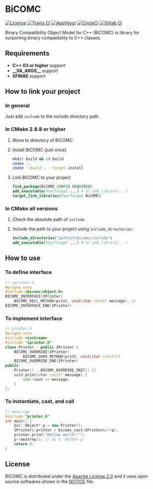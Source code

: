 # BiCOMC

[![License](https://img.shields.io/badge/License-Apache%202.0-blue.svg)](http://www.apache.org/licenses/LICENSE-2.0)
[![Travis CI](https://img.shields.io/travis/yudonguk/BiCOMC/develop.svg?label=Travis+CI)](https://travis-ci.org/yudonguk/BiCOMC)
[![AppVeyor](https://img.shields.io/appveyor/ci/yudonguk/BiCOMC/develop.svg?label=AppVeyor)](https://ci.appveyor.com/project/yudonguk/BiCOMC/branch/develop)
[![CircleCI](https://img.shields.io/circleci/token/7c945317234ebedaff5d0bf9b1521a8f7276bcfd/project/github/yudonguk/BiCOMC/develop.svg?label=CircleCI)](https://circleci.com/gh/yudonguk/BiCOMC/tree/develop)
[![Gitlab CI](https://git.kangwon.ac.kr/iic/bicomc/badges/develop/pipeline.svg)](https://git.kangwon.ac.kr/iic/bicomc/commits/develop)

Binary Compatibility Object Model for C++ (BiCOMC) is library for surporting binary compatibility to C++ classes.

## Requirements

* **C++ 03 or higher** support
* **\_\_VA\_ARGS\_\_** support
* **SFINAE** support

## How to link your project

### In general

Just add `include` to the include directory path.

### In CMake 2.8.8 or higher

1. Move to directory of BiCOMC

1. Install BiCOMC (just once)

    ```bash
    mkdir build && cd build
    cmake ..
    cmake --build . --target install
    ```

1. Link BiCOMC to your project

    ```cmake
    find_package(BiCOMC CONFIG REQUIRED)
    add_executable(YourTarget ...) # or add_library(...)
    target_link_libraries(YourTarget BiCOMC)
    ```

### In CMake all versions

1. Check the absolute path of `include`

1. Include the path to your project using `include_directories`

    ```cmake
    include_directories("path/of/bicomc/include")
    add_executable(YourTarget ...) # or add_library(...)
    ```

## How to use

### To define interface

```cpp
// iprinter.h
#pragma once
#include <bicomc/object.h>
BICOMC_INTERFACE(IPrinter)
	BICOMC_DECL_METHOD(print, void(char const* message), 1)
BICOMC_INTERFACE_END(IPrinter)
```

### To implement interface

```cpp
// printer.h
#pragma once
#include <iostream>
#include "iprinter.h"
class Printer : public IPrinter {
	BICOMC_OVERRIDE(IPrinter)
		BICOMC_OVER_METHOD(print, void(char const*))
	BICOMC_OVERRIDE_END(IPrinter)
public:
	Printer() : BICOMC_OVERRIDE_INIT() {}
	void print(char const* message) {
		std::cout << message;
	}
};
```

### To instantiate, cast, and call

```cpp
// main.cpp
#include "printer.h"
int main() {
	bcc::Object* p = new Printer();
	IPrinter& printer = bicomc_cast<IPrinter&>(*p);
	printer.print("Hellow world!!");
	p->destroy(); // as a 'delete p'
	return 0;
}
```

## License

BiCOMC is distributed under the [Apache License 2.0](http://www.apache.org/licenses/LICENSE-2.0) and it uses open source softwares shown in the [NOTICE](NOTICE.md) file.
